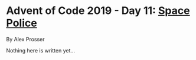 # Advent of Code 2019 - Day 11: [Space Police](https://adventofcode.com/2019/day/11)
By Alex Prosser

Nothing here is written yet...